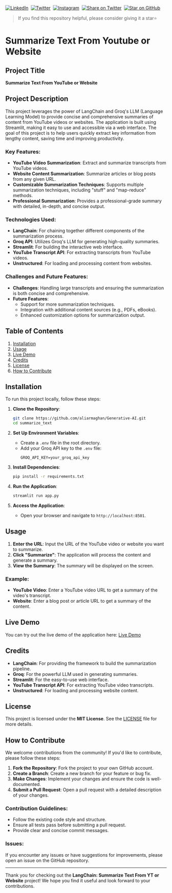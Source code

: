  [![LinkedIn](https://img.shields.io/badge/LinkedIn-Connect-blue)](https://www.linkedin.com/in/md-ali-armaghan/)&nbsp;
[![Twitter](https://img.shields.io/badge/X-Follow-black)](https://x.com/armaghan78)&nbsp;
[![Instagram](https://img.shields.io/badge/Instagram-Follow-E4405F)](https://www.instagram.com/be_armaghan?igsh=bjd2cDBtcW5mdTht)&nbsp;
[![Share on Twitter](https://img.shields.io/badge/Share-Twitter-1DA1F2)](https://twitter.com/intent/tweet?text=Explore%20Md%20Ali%20Armaghan%27s%20Generative%20AI%20projects%20%E2%9A%99%EF%B8%8F%20https://github.com/aliarmaghan/Generative-AI)&nbsp;
[![Star on GitHub](https://img.shields.io/github/stars/aliarmaghan/Generative-AI?style=social)](https://github.com/aliarmaghan/Generative-AI/stargazers)

>If you find this repository helpful, please consider giving it a star⭐️

# Summarize Text From Youtube or Website

## Project Title
**Summarize Text From YouTube or Website**

## Project Description
This project leverages the power of LangChain and Groq's LLM (Language Learning Model) to provide concise and comprehensive summaries of content from YouTube videos or websites. The application is built using Streamlit, making it easy to use and accessible via a web interface. The goal of this project is to help users quickly extract key information from lengthy content, saving time and improving productivity.

### Key Features:
- **YouTube Video Summarization**: Extract and summarize transcripts from YouTube videos.
- **Website Content Summarization**: Summarize articles or blog posts from any given URL.
- **Customizable Summarization Techniques**: Supports multiple summarization techniques, including "stuff" and "map-reduce" methods.
- **Professional Summarization**: Provides a professional-grade summary with detailed, in-depth, and concise output.

### Technologies Used:
- **LangChain**: For chaining together different components of the summarization process.
- **Groq API**: Utilizes Groq's LLM for generating high-quality summaries.
- **Streamlit**: For building the interactive web interface.
- **YouTube Transcript API**: For extracting transcripts from YouTube videos.
- **Unstructured**: For loading and processing content from websites.

### Challenges and Future Features:
- **Challenges**: Handling large transcripts and ensuring the summarization is both concise and comprehensive.
- **Future Features**: 
  - Support for more summarization techniques.
  - Integration with additional content sources (e.g., PDFs, eBooks).
  - Enhanced customization options for summarization output.

## Table of Contents
1. [Installation](#installation)
2. [Usage](#usage)
3. [Live Demo](#live-demo)
4. [Credits](#credits)
5. [License](#license)
6. [How to Contribute](#how-to-contribute)

## Installation
To run this project locally, follow these steps:

1. **Clone the Repository**:
   ```bash
   git clone https://github.com/aliarmaghan/Generative-AI.git
   cd summarize_text
   ```

2. **Set Up Environment Variables**:
   - Create a `.env` file in the root directory.
   - Add your Groq API key to the `.env` file:
     ```plaintext
     GROQ_API_KEY=your_groq_api_key
     ```

3. **Install Dependencies**:
   ```bash
   pip install -r requirements.txt
   ```

4. **Run the Application**:
   ```bash
   streamlit run app.py
   ```

5. **Access the Application**:
   - Open your browser and navigate to `http://localhost:8501`.

## Usage
1. **Enter the URL**: Input the URL of the YouTube video or website you want to summarize.
2. **Click "Summarize"**: The application will process the content and generate a summary.
3. **View the Summary**: The summary will be displayed on the screen.

### Example:
- **YouTube Video**: Enter a YouTube video URL to get a summary of the video's transcript.
- **Website**: Enter a blog post or article URL to get a summary of the content.

## Live Demo
You can try out the live demo of the application here: [Live Demo](https://summarize-content.streamlit.app/)

## Credits
- **LangChain**: For providing the framework to build the summarization pipeline.
- **Groq**: For the powerful LLM used in generating summaries.
- **Streamlit**: For the easy-to-use web interface.
- **YouTube Transcript API**: For extracting YouTube video transcripts.
- **Unstructured**: For loading and processing website content.

## License
This project is licensed under the **MIT License**. See the [LICENSE](LICENSE) file for more details.

## How to Contribute
We welcome contributions from the community! If you'd like to contribute, please follow these steps:

1. **Fork the Repository**: Fork the project to your own GitHub account.
2. **Create a Branch**: Create a new branch for your feature or bug fix.
3. **Make Changes**: Implement your changes and ensure the code is well-documented.
4. **Submit a Pull Request**: Open a pull request with a detailed description of your changes.

### Contribution Guidelines:
- Follow the existing code style and structure.
- Ensure all tests pass before submitting a pull request.
- Provide clear and concise commit messages.

### Issues:
If you encounter any issues or have suggestions for improvements, please open an issue on the GitHub repository.

---

Thank you for checking out the **LangChain: Summarize Text From YT or Website** project! We hope you find it useful and look forward to your contributions.